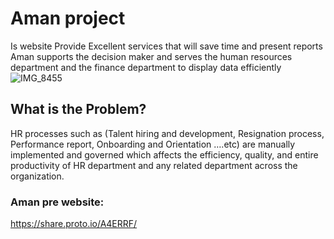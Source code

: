 # Aman project
Is website Provide Excellent services that will save time and present reports
Aman  supports the decision maker and serves the human resources department and the finance department to display data efficiently
![IMG_8455](https://github.com/amirahSaad/BAND_PROJECT/assets/90131899/5bb44dd8-5a9d-4a4d-b46c-08037d5eb951)




## What is the Problem?

HR processes such as (Talent hiring and development, Resignation process, Performance report, Onboarding and Orientation ….etc)  are manually implemented and governed which affects the efficiency,  quality, and entire productivity of HR department and any related department across the organization. 


### Aman pre website:

https://share.proto.io/A4ERRF/
